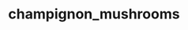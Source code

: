 ---
title: champignon_mushrooms
title_ru: Грибы шампиньоны сушеные
title_ua: Гриби печериці сушені

categorie: dried_mushrooms
categorie_ru: Сушеные грибы
categorie_ua: Сушені гриби

title_text_ru: "Занимают особое место на потребительской полке. Используют как полноценную замену свежим грибам."
title_text_ua: "Займають особливе місце на споживчій полиці. Їх використовують як повноцінну заміну свіжим грибам."

layout: products

description_ru: "<p>За последнее время грибы шампиньоны смогли заслужить небывалую популярность среди потребителей во всем мире. Особое место на потребительской полке занимают сушеные шампиньоны. Их используют как полноценную замену свежим грибам.</p>
<p>На основе сушеных шампиньонов изготавливают грибную приправу или порошок, который используют в процессе приготовления первых и основных блюд, а также салатов. </p>"
description_ua: "<p>За останній час гриби печериці змогли заслужити небувалу популярність серед споживачів у всьому світі. Особливе місце на споживчому полиці займають сушені печериці. Їх використовують як повноцінну заміну свіжим грибам.</p>
<p>На основі сушених печериць виготовляють грибну приправу або порошок, який використовують в процесі приготування перших і основних страв, а також салатів.</p>"
---